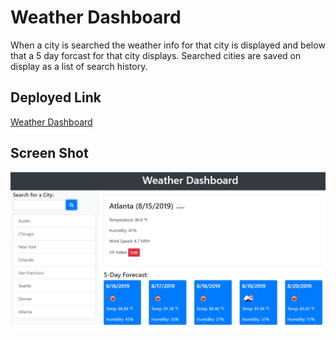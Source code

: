# Weather Dashboard

When a city is searched the weather info for that city is displayed and below that a 5 day forcast for that city displays. Searched cities are saved on display as a list of search history.

## Deployed Link

[Weather Dashboard](https://zakfena.github.io/Weather-Dashboard/index.html)

## Screen Shot

![Image](Weather-Dashboard-1.PNG.png)
